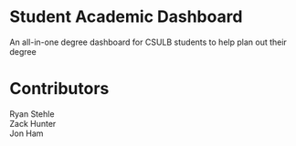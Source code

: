 # Student Academic Dashboard
An all-in-one degree dashboard for CSULB students to help plan out their degree

# Contributors
Ryan Stehle  
Zack Hunter  
Jon Ham  
